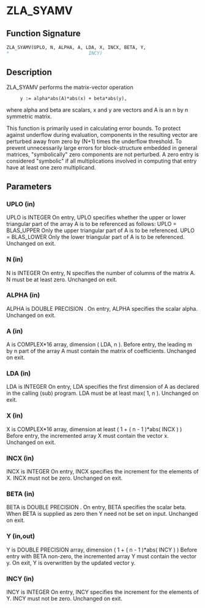 # ZLA_SYAMV

## Function Signature

```fortran
ZLA_SYAMV(UPLO, N, ALPHA, A, LDA, X, INCX, BETA, Y,
*                             INCY)
```

## Description


 ZLA_SYAMV  performs the matrix-vector operation

         y := alpha*abs(A)*abs(x) + beta*abs(y),

 where alpha and beta are scalars, x and y are vectors and A is an
 n by n symmetric matrix.

 This function is primarily used in calculating error bounds.
 To protect against underflow during evaluation, components in
 the resulting vector are perturbed away from zero by (N+1)
 times the underflow threshold.  To prevent unnecessarily large
 errors for block-structure embedded in general matrices,
 "symbolically" zero components are not perturbed.  A zero
 entry is considered "symbolic" if all multiplications involved
 in computing that entry have at least one zero multiplicand.

## Parameters

### UPLO (in)

UPLO is INTEGER On entry, UPLO specifies whether the upper or lower triangular part of the array A is to be referenced as follows: UPLO = BLAS_UPPER Only the upper triangular part of A is to be referenced. UPLO = BLAS_LOWER Only the lower triangular part of A is to be referenced. Unchanged on exit.

### N (in)

N is INTEGER On entry, N specifies the number of columns of the matrix A. N must be at least zero. Unchanged on exit.

### ALPHA (in)

ALPHA is DOUBLE PRECISION . On entry, ALPHA specifies the scalar alpha. Unchanged on exit.

### A (in)

A is COMPLEX*16 array, dimension ( LDA, n ). Before entry, the leading m by n part of the array A must contain the matrix of coefficients. Unchanged on exit.

### LDA (in)

LDA is INTEGER On entry, LDA specifies the first dimension of A as declared in the calling (sub) program. LDA must be at least max( 1, n ). Unchanged on exit.

### X (in)

X is COMPLEX*16 array, dimension at least ( 1 + ( n - 1 )*abs( INCX ) ) Before entry, the incremented array X must contain the vector x. Unchanged on exit.

### INCX (in)

INCX is INTEGER On entry, INCX specifies the increment for the elements of X. INCX must not be zero. Unchanged on exit.

### BETA (in)

BETA is DOUBLE PRECISION . On entry, BETA specifies the scalar beta. When BETA is supplied as zero then Y need not be set on input. Unchanged on exit.

### Y (in,out)

Y is DOUBLE PRECISION array, dimension ( 1 + ( n - 1 )*abs( INCY ) ) Before entry with BETA non-zero, the incremented array Y must contain the vector y. On exit, Y is overwritten by the updated vector y.

### INCY (in)

INCY is INTEGER On entry, INCY specifies the increment for the elements of Y. INCY must not be zero. Unchanged on exit.

